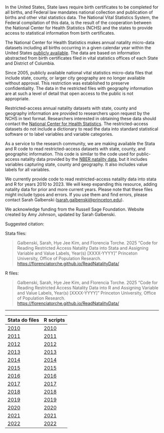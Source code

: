In the United States, State laws require birth certificates to be completed for all births, and Federal law mandates national collection and publication of births and other vital statistics data. The National Vital Statistics System, the Federal compilation of this data, is the result of the cooperation between the National Center for Health Statistics (NCHS) and the states to provide access to statistical information from birth certificates.

The National Center for Health Statistics makes annual natality micro-data datasets including all births occurring in a given calendar year within the United States [publicly available](https://www.cdc.gov/nchs/data_access/vitalstatsonline.htm). The data are based on information abstracted from birth certificates filed in vital statistics offices of each State and District of Columbia. 

Since 2005, publicly available national vital statistics micro-data files that include state, county, or larger city geography are no longer available without approval. This restriction was established to preserve confidentiality. The data in the restricted files with geography information are at such a level of detail that open access to the public is not appropriate.

Restricted-access annual natality datasets with state, county and geography information are provided to researchers upon request by the NCHS in text format. Researchers interested in obtaining these data should contact the [National Center for Health Statistics](https://www.cdc.gov/nchs/nvss/nvss-restricted-data.htm#:~:text=Conditions%20of%20Use%20for%20Restricted%20Data,-Once%20researchers%20have&text=The%20data%20files%20cannot%20be,in%20the%20data%20use%20agreement.). The restricted-access datasets do not include a dictionary to read the data into standard statistical software or to label variables and variable categories. 

As a service to the research community, we are making available the Stata and R code to read restricted-access datasets with state, county, and geographic information. This code is similar to the code used for public-access natality data provided by the [NBER natality data](https://www.nber.org/research/data/vital-statistics-birth-data-nber), but it includes variables capturing state, county and geography. It also includes value labels for all variables. 

We currently provide code to read restricted-access natality data into stata and R for years 2010 to 2023. We will keep expanding this resource, adding natality data for prior and more current years. Please note that these files might include typos and errors. If you use them and find errors, please contact Sarah Galbenski (sarah.galbenski@princeton.edu).

We acknowledge funding from the Russell Sage Foundation. Website created by Amy Johnson, updated by Sarah Galbenski. 

Suggested citation:
 
Stata files:
> Galbenski, Sarah, Hye Jee Kim, and Florencia Torche. 2025 “Code for Reading Restricted Access Natality Data into Stata and Assigning Variable and Value Labels, Year(s) [XXXX-YYYY]” Princeton University, Office of Population Research. https://florenciatorche.github.io/ReadNatalityData/ 
 
R files: 
> Galbenski, Sarah, Hye Jee Kim, and Florencia Torche. 2025 “Code for Reading Restricted Access Natality Data into R and Assigning Variable and Value Labels, Year(s) [XXXX-YYYY]” Princeton University, Office of Population Research. https://florenciatorche.github.io/ReadNatalityData/ 


--------

| Stata do files | R scripts |
| -------------- | -------------- |
| [2010](StataDoFiles/RestrictedVitalStatistics_Natality_2010.do) | [2010](RScripts/RestrictedVitalStatistics_Natality_2010.R) |
| [2011](StataDoFiles/RestrictedVitalStatistics_Natality_2011.do) | [2011](RScripts/RestrictedVitalStatistics_Natality_2011.R) |
| [2012](StataDoFiles/RestrictedVitalStatistics_Natality_2012.do) | [2012](RScripts/RestrictedVitalStatistics_Natality_2012.R) |
| [2013](StataDoFiles/RestrictedVitalStatistics_Natality_2013.do) | [2013](RScripts/RestrictedVitalStatistics_Natality_2013.R) |
| [2014](StataDoFiles/RestrictedVitalStatistics_Natality_2014.do) | [2014](RScripts/RestrictedVitalStatistics_Natality_2014.R) |
| [2015](StataDoFiles/RestrictedVitalStatistics_Natality_2015.do) | [2015](RScripts/RestrictedVitalStatistics_Natality_2015.R) |
| [2016](StataDoFiles/RestrictedVitalStatistics_Natality_2016.do) | [2016](RScripts/RestrictedVitalStatistics_Natality_2016.R) |
| [2017](StataDoFiles/RestrictedVitalStatistics_Natality_2017.do) | [2017](RScripts/RestrictedVitalStatistics_Natality_2017.R) |
| [2018](StataDoFiles/RestrictedVitalStatistics_Natality_2018.do) | [2018](RScripts/RestrictedVitalStatistics_Natality_2018.R) |
| [2019](StataDoFiles/RestrictedVitalStatistics_Natality_2019.do) | [2019](RScripts/RestrictedVitalStatistics_Natality_2019.R) |
| [2020](StataDoFiles/RestrictedVitalStatistics_Natality_2020.do) | [2020](RScripts/RestrictedVitalStatistics_Natality_2020.R) |
| [2021](StataDoFiles/RestrictedVitalStatistics_Natality_2021.do) | [2021](RScripts/RestrictedVitalStatistics_Natality_2021.R) |
| [2022](StateDoFiles/RestrictedVitalStatistics_Natality_2022.do) | [2022](RScripts/RestrictedVitalStatistics_Natality_2022.R) |

